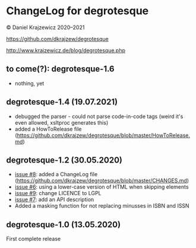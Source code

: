 ChangeLog for degrotesque
=========================

&copy; Daniel Krajzewicz 2020&ndash;2021

https://github.com/dkrajzew/degrotesque

http://www.krajzewicz.de/blog/degrotesque.php


to come(?): degrotesque-1.6
---------------------------
* nothing, yet

degrotesque-1.4 (19.07.2021)
----------------------------
* debugged the parser - could not parse code-in-code tags (weird it's even allowed, xsltproc generates this)
* added a HowToRelease file (https://github.com/dkrajzew/degrotesque/blob/master/HowToRelease.md)

degrotesque-1.2 (30.05.2020)
----------------------------
* [issue #8](https://github.com/dkrajzew/degrotesque/issues/8): added a ChangeLog file (https://github.com/dkrajzew/degrotesque/blob/master/CHANGES.md) 
* [issue #6](https://github.com/dkrajzew/degrotesque/issues/6): using a lower-case version of HTML when skipping elements
* [issue #9](https://github.com/dkrajzew/degrotesque/issues/9): change LICENCE to LGPL
* [issue #7](https://github.com/dkrajzew/degrotesque/issues/7): add an API description
* Added a masking function for not replacing minusses in ISBN and ISSN

degrotesque-1.0 (13.05.2020)
----------------------------
First complete release



